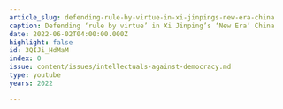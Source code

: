 ```yaml
---
article_slug: defending-rule-by-virtue-in-xi-jinpings-new-era-china
caption: Defending ‘rule by virtue’ in Xi Jinping’s ‘New Era’ China
date: 2022-06-02T04:00:00.000Z
highlight: false
id: 3QIJi_HdMaM
index: 0
issue: content/issues/intellectuals-against-democracy.md
type: youtube
years: 2022

---
```

